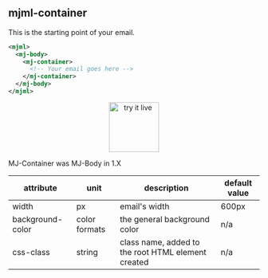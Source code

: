 ## mjml-container

This is the starting point of your email.

```xml
<mjml>
  <mj-body>
    <mj-container>
      <!-- Your email goes here -->
    </mj-container>
  </mj-body>
</mjml>
```

<p align="center">
  <a href="https://mjml.io/try-it-live/components/container">
    <img width="100px" src="https://mjml.io/assets/img/svg/TRYITLIVE.svg" alt="try it live" />
  </a>
</p>

<aside class="notice">
  MJ-Container was MJ-Body in 1.X
</aside>

attribute            | unit          | description                    | default value
---------------------|---------------|--------------------------------|---------------
width                | px            | email's width                  | 600px
background-color     | color formats | the general background color   | n/a
css-class | string | class name, added to the root HTML element created | n/a
